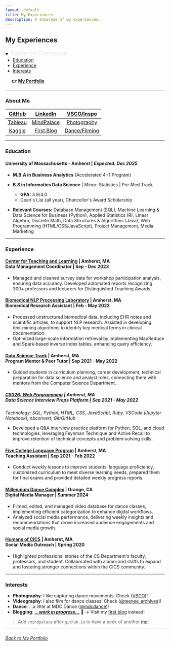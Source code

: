 ```yaml
---
layout: default
title: My Experiences
description: A showcase of my experiences.
---
```


## My Experiences

<details open>
  <summary><span style="font-size: 1.5em; font-weight: bold; color: #f0f0f0">Table of Contents</span></summary>
  <ul style="margin: 0;">
    <!-- <li><a href="#about-me">About Me</a></li> -->
    <li><a href="#education">Education</a></li>
    <li><a href="#experience">Experience</a></li>
    <li><a href="#interests">Interests</a></li>
  </ul>
  <p style="font-weight: bold; margin-left: 20px;"> 👉 <a href="./"> My Portfolio</a></p>
</details>

* * *

### About Me   

| [GitHub][gh-repos] | [LinkedIn][linkedin]     | [VSCO/Inspo][vsco]     |
|:------------------:|:------------------------:|:----------------------:|
| [Tableau][tableau] | [MindPalace][mindpalace] | [Photography][ins]     |
| [Kaggle][kaggle]   | [First Blog][blog]       | [Dance/Filming][reels] |

[gh-repos]: https://github.com/khoapham1002?tab=repositories
[tableau]: https://public.tableau.com/app/profile/kdpham.umass/vizzes
[kaggle]: https://www.kaggle.com/teenee3051
[linkedin]: https://www.linkedin.com/in/kdpham1002/
[mindpalace]: https://khoapham1002.github.io/mindpalace/categories/
[blog]: https://isenbergmarketing.wordpress.com/2023/06/12/netflix-and-learn/?fbclid=IwZXh0bgNhZW0CMTEAAR1hEqlSY2sZx2p6ysM-EFkoQkFC4r9FBFxAKLc-z-wHuv3fW_YzuziMpSc_aem_v81C0HMR5vpAzpT02UQxqA
[vsco]: https://vsco.co/teenee3051/gallery
[ins]: https://www.instagram.com/teenee_archives/
[reels]: https://www.instagram.com/teenee_archives/reels/

* * *

### Education   
#### **University of Massachusetts - Amherst** \| _Expected: Dec 2025_   
- **M.B.A in Business Analytics** (Accelerated 4+1 Program)
- **B.S in Informatics Data Science** \| Minor: Statistics \| Pre&#8209;Med Track
  - **GPA:** 3.9/4.0
  - Dean's List (all year), Chancellor's Award Scholarship

- **Relevant Courses:** Database Management (SQL), Machine Learning & Data Science for Business (Python), Applied Statistics (R), Linear Algebra, Discrete Math, Data Structures & Algorithms (Java), Web Programming (HTML/CSS/JavaScript), Project Management, Media Marketing

* * *

### Experience

#### **[Center for Teaching and Learning](https://www.umass.edu/ctl/grants-awards)** \| Amherst, MA <br> **Data Management Coordinator** \| Sep - Dec 2023  
- Managed and cleaned survey data for workshop participation analysis, ensuring data accuracy. Developed automated reports recognizing 300+ professors and lecturers for Distinguished Teaching Awards.


#### **[Biomedical NLP Processing Laboratory](https://www.cics.umass.edu/organizations/biomedical-informatics-nlp-lab)** \| Amherst, MA <br> **Biomedical Research Assistant** \| Feb - May 2022   
- Processed unstructured biomedical data, including EHR notes and scientific articles, to support NLP research. Assisted in developing text&#8209;mining algorithms to identify key medical terms in clinical documentation.
- Optimized large-scale information retrieval by implementing MapReduce and Spark&#8209;based inverse index tables, enhancing query efficiency.


#### **[Data Science Track](https://www.cics.umass.edu/advising/undergraduate-advising/undergraduate-peer-advising)** \| Amherst, MA <br> **Program Mentor & Peer Tutor** \| Sep 2021 - May 2022   
- Guided students in curriculum planning, career development, technical preparation for data science and analyst roles, connecting them with mentors from the Computer Science Department.

##### **[CS326: Web Programming](https://github.com/khoapham1002/Data-Science-Interview-Preps-Platform)** \| Amherst, MA <br> **Data Science Interview Preps Platform** \| Sep 2021 - May 2022   
*Technology: SQL, Python, HTML, CSS, JavaScript, Ruby, VSCode (Jupyter Notebook), nbconvert, Git/GitHub*   
- Developed a Q&A interview practice platform for Python, SQL, and cloud technologies, leveraging Feynman Technique and Active Recall to improve retention of technical concepts and problem&#8209;solving skills.


#### **[Five College Language Program](https://www.fivecolleges.edu/languages)** \| Amherst, MA <br> **Teaching Assistant** \| Sep 2021 - Feb 2022   
- Conduct weekly lessons to improve students' language proficiency, customized curriculum to meet diverse learning needs, prepared them for final exams and provided detailed weekly progress reports.


#### **[Millennium Dance Complex](https://www.instagram.com/mdcdance/)** \| Orange, CA <br> **Digital Media Manager** \| Summer 2024   
- Filmed, edited, and managed video database for dance classes, implementing efficient categorization to enhance digital workflows.
- Analyzed social media performance, delivering weekly insights and recommendations that drove increased audience engagements and social media growth.


#### **[Humans of CICS](https://www.instagram.com/humansofcics/)** \| Amherst, MA <br> **Social Media Outreach** \| Spring 2020   
- Highlighted professional stories of the CS Department's faculty, professors, and student. Collaborated with alumni and staffs to expand and fostering stronger connections within the CICS community.

* * *

### Interests   
- **Photography**: I like capturing dance movements. Check ([VSCO][vsco])!
- **Videography**: I also film for dance classes! Check ([@teenee_archives][dance])!
- **Dance**: ...a little at MDC Dance ([@mdcdance][mdcdance])!
- **Blogging**: ***[...work in progress...][blog]*** 🤧 -> Visit my [first blog][isenberg] instead!

> Add `/mindpalace` after `github.io` to have a peek of another [me][mindpalace]!

[vsco]: https://vsco.co/teenee3051/gallery
[dance]: https://www.instagram.com/teenee_archives/reels/
[mdcdance]: https://www.instagram.com/mdcdance/
[blog]: https://khoapham1002.github.io/mindpalace/categories/
[isenberg]: https://isenbergmarketing.wordpress.com/2023/06/12/netflix-and-learn/?fbclid=IwZXh0bgNhZW0CMTEAAR1hEqlSY2sZx2p6ysM-EFkoQkFC4r9FBFxAKLc-z-wHuv3fW_YzuziMpSc_aem_v81C0HMR5vpAzpT02UQxqA
[mindpalace]: https://khoapham1002.github.io/mindpalace/

* * *

###### [Back to My Portfolio](./)
